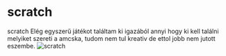 # scratch
scratch
Elég egyszerű játékot találtam ki igazából annyi hogy ki kell találni melyiket szereti a amcska, tudom nem tul kreativ de ettol jobb nem jutott eszembe.
![scratch](https://user-images.githubusercontent.com/79724892/109429113-69475700-79fa-11eb-98ae-07c228269bf9.png)
